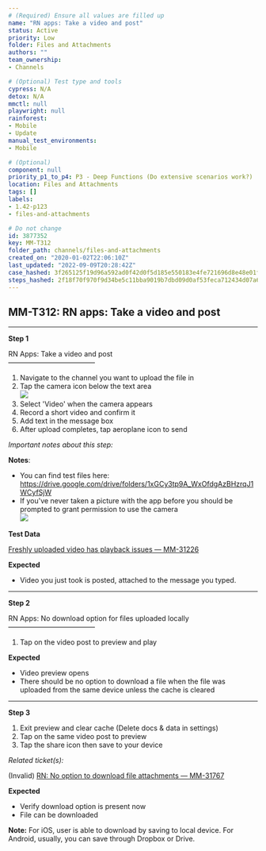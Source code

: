 ```yaml
---
# (Required) Ensure all values are filled up
name: "RN apps: Take a video and post"
status: Active
priority: Low
folder: Files and Attachments
authors: ""
team_ownership: 
- Channels

# (Optional) Test type and tools
cypress: N/A
detox: N/A
mmctl: null
playwright: null
rainforest: 
- Mobile
- Update
manual_test_environments: 
- Mobile

# (Optional)
component: null
priority_p1_to_p4: P3 - Deep Functions (Do extensive scenarios work?)
location: Files and Attachments
tags: []
labels: 
- 1.42-p123
- files-and-attachments

# Do not change
id: 3877352
key: MM-T312
folder_path: channels/files-and-attachments
created_on: "2020-01-02T22:06:10Z"
last_updated: "2022-09-09T20:28:42Z"
case_hashed: 3f265125f19d96a592ad0f42d0f5d185e550183e4fe721696d8e48e01f19c4bfcd077d3ce7e6d99f347adbfdf9e2067e
steps_hashed: 2f18f70f970f9d34be5c11bba9019b7dbd09d0af53feca712434d07a6614b6c17535e404e10494b51fe3f83647f4456c
---
```


## MM-T312: RN apps: Take a video and post

---

**Step 1**

RN Apps: Take a video and post\
–––––––––––––––––––––––––

1. Navigate to the channel you want to upload the file in
2. Tap the camera icon below the text area
   \
   ![](https://smartbear-tm4j-prod-us-west-2-attachment-rich-text.s3.us-west-2.amazonaws.com/embedded-f3277290f945470c4add5d21ef3dc7ca7b74388fc7152bfb6b99ae58c66a95a8-1588774844443-1588774844443.png)
3. Select 'Video' when the camera appears
4. Record a short video and confirm it
5. Add text in the message box
6. After upload completes, tap aeroplane icon to send

_Important notes about this step:_

**Notes**:

- You can find test files here: [](https://drive.google.com/drive/folders/1xGCy3tp9A_WxOfdgAzBHzrqJ1WCyfSjW) <https://drive.google.com/drive/folders/1xGCy3tp9A_WxOfdgAzBHzrqJ1WCyfSjW>
- If you've never taken a picture with the app before you should be prompted to grant permission to use the camera
  \
  ![](https://smartbear-tm4j-prod-us-west-2-attachment-rich-text.s3.us-west-2.amazonaws.com/embedded-f3277290f945470c4add5d21ef3dc7ca7b74388fc7152bfb6b99ae58c66a95a8-1588774773468-IMG_360B9ACD55C1-1.jpeg)

**Test Data**

[Freshly uploaded video has playback issues — MM-31226](https://mattermost.atlassian.net/browse/MM-31226)

**Expected**

- Video you just took is posted, attached to the message you typed.

---

**Step 2**

RN Apps: No download option for files uploaded locally\
–––––––––––––––––––––––––

1. Tap on the video post to preview and play

**Expected**

- Video preview opens
- There should be no option to download a file when the file was uploaded from the same device unless the cache is cleared

---

**Step 3**

1. Exit preview and clear cache (Delete docs & data in settings)
2. Tap on the same video post to preview
3. Tap the share icon then save to your device

_Related ticket(s):_

(Invalid) [RN: No option to download file attachments — MM-31767](https://mattermost.atlassian.net/browse/MM-31767)

**Expected**

- Verify download option is present now
- File can be downloaded

**Note:** For iOS, user is able to download by saving to local device. For Android, usually, you can save through Dropbox or Drive.
